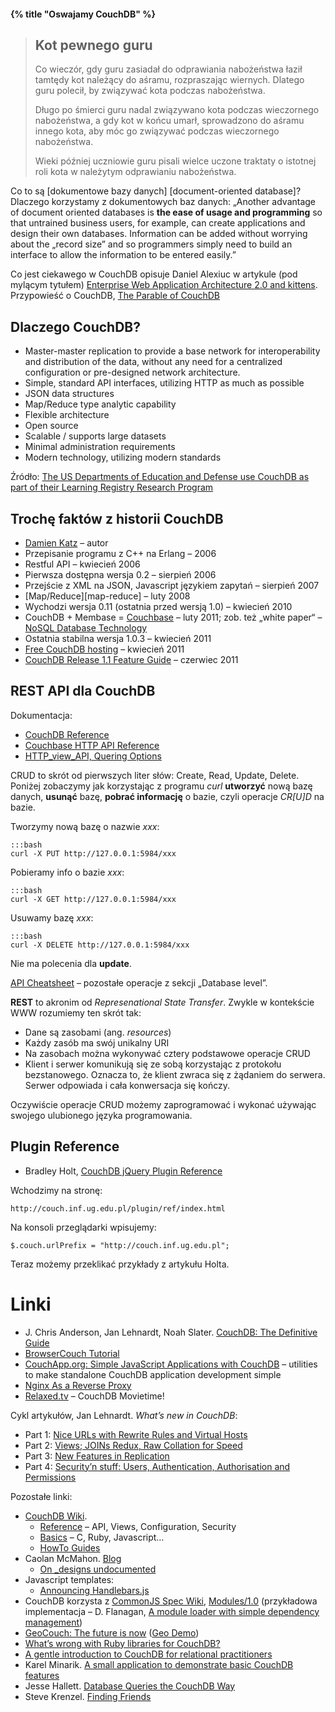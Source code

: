 #### {% title "Oswajamy CouchDB" %}

<blockquote>
 <h2>Kot pewnego guru</h2>
 <p>
  Co wieczór, gdy guru zasiadał do odprawiania nabożeństwa
  łaził tamtędy kot należący do aśramu,
  rozpraszając wiernych.
  Dlatego guru polecił, by związywać kota
  podczas nabożeństwa.
 <p>
  Długo po śmierci guru
  nadal związywano kota
  podczas wieczornego nabożeństwa,
  a gdy kot w końcu umarł,
  sprowadzono do aśramu innego kota,
  aby móc go związywać
  podczas wieczornego nabożeństwa.
 <p>
  Wieki później uczniowie guru
  pisali wielce uczone traktaty
  o istotnej roli kota
  w należytym odprawianiu nabożeństwa.
</blockquote>

Co to są [dokumentowe bazy danych] [document-oriented database]?
Dlaczego korzystamy z dokumentowych baz danych:
„Another advantage of document oriented databases is **the ease of
usage and programming** so that untrained business users, for example,
can create applications and design their own databases. Information
can be added without worrying about the „record size” and so
programmers simply need to build an interface to allow the
information to be entered easily.”

Co jest ciekawego w CouchDB opisuje Daniel Alexiuc w artykule
(pod mylącym tytułem) [Enterprise Web Application Architecture 2.0 and
kittens](http://justsomejavaguy.blogspot.com/2010/02/enterprise-web-application-architecture.html).
Przypowieść o CouchDB,
[The Parable of CouchDB](http://www.iriscouch.com/blog/2011/06/the-parable-of-couchdb)


## Dlaczego CouchDB?

* Master-master replication to provide a base network for
  interoperability and distribution of the data, without any need for
  a centralized configuration or pre-designed network architecture.
* Simple, standard API interfaces, utilizing HTTP as much as possible
* JSON data structures
* Map/Reduce type analytic capability
* Flexible architecture
* Open source
* Scalable / supports large datasets
* Minimal administration requirements
* Modern technology, utilizing modern standards

Źródło:
[The US Departments of Education and Defense use CouchDB as part of their Learning Registry Research Program](http://www.couchbase.com/case-studies/learningregistry)


## Trochę faktów z historii CouchDB

* [Damien Katz](http://damienkatz.net/) – autor
* Przepisanie programu z C++ na Erlang – 2006
* Restful API – kwiecień 2006
* Pierwsza dostępna wersja 0.2 – sierpień 2006
* Przejście z XML na JSON, Javascript językiem zapytań – sierpień 2007
* [Map/Reduce][map-reduce] – luty 2008
* Wychodzi wersja 0.11 (ostatnia przed wersją 1.0) – kwiecień 2010
* CouchDB + Membase = [Couchbase](http://blog.couchbase.com/hello-couchbase) – luty 2011;
  zob. też „white paper“ –
  [NoSQL Database Technology](http://www.couchbase.com/sites/default/files/uploads/all/whitepapers/NoSQL-Whitepaper.pdf)
* Ostatnia stabilna wersja 1.0.3 – kwiecień 2011
* [Free CouchDB hosting](http://www.iriscouch.com/) – kwiecień 2011
* [CouchDB Release 1.1 Feature Guide](http://docs.couchbase.org/couchdb-release-1.1/) – czerwiec 2011


## REST API dla CouchDB

Dokumentacja:

* [CouchDB Reference](http://wiki.apache.org/couchdb/Reference)
* [Couchbase HTTP API Reference](http://www.couchbase.org/sites/default/files/uploads/all/documentation/couchbase-api.html)
* [HTTP_view_API, Quering Options](http://wiki.apache.org/couchdb/HTTP_view_API#Querying_Options)

CRUD to skrót od pierwszych liter słów: Create, Read, Update, Delete.
Poniżej zobaczymy jak korzystając z programu *curl*
**utworzyć** nową bazę danych, **usunąć** bazę, **pobrać informację** o bazie,
czyli operacje *CR[U]D* na bazie.

Tworzymy nową bazę o nazwie *xxx*:

    :::bash
    curl -X PUT http://127.0.0.1:5984/xxx

Pobieramy info o bazie *xxx*:

    :::bash
    curl -X GET http://127.0.0.1:5984/xxx

Usuwamy bazę *xxx*:

    :::bash
    curl -X DELETE http://127.0.0.1:5984/xxx

Nie ma polecenia dla **update**.

[API Cheatsheet](http://wiki.apache.org/couchdb/API_Cheatsheet) –
pozostałe operacje z sekcji „Database level”.

**REST** to akronim od *Represenational State Transfer*.
Zwykle w kontekście WWW rozumiemy ten skrót tak:

* Dane są zasobami (ang. *resources*)
* Każdy zasób ma swój unikalny URI
* Na zasobach można wykonywać cztery podstawowe operacje CRUD
* Klient i serwer komunikują się ze sobą korzystając z protokołu
  bezstanowego. Oznacza to, że klient zwraca się z żądaniem do
  serwera. Serwer odpowiada i cała konwersacja się kończy.

Oczywiście operacje CRUD możemy zaprogramować i wykonać
używając swojego ulubionego języka programowania.


## Plugin Reference

* Bradley Holt,
  [CouchDB jQuery Plugin Reference](http://bradley-holt.com/2011/07/couchdb-jquery-plugin-reference/)

Wchodzimy na stronę:

    http://couch.inf.ug.edu.pl/plugin/ref/index.html

Na konsoli przeglądarki wpisujemy:

    $.couch.urlPrefix = "http://couch.inf.ug.edu.pl";

Teraz możemy przeklikać przykłady z artykułu Holta.


# Linki

* J. Chris Anderson, Jan Lehnardt, Noah Slater.
  [CouchDB: The Definitive Guide][couchdb]
* [BrowserCouch Tutorial](http://hg.toolness.com/browser-couch/raw-file/blog-post/tutorial.html)
* [CouchApp.org: Simple JavaScript Applications with CouchDB](http://couchapp.org/page/index) –
  utilities to make standalone CouchDB application development simple
* [Nginx As a Reverse Proxy](http://wiki.apache.org/couchdb/Nginx_As_a_Reverse_Proxy)
* [Relaxed.tv](http://relaxed.tv/) – CouchDB Movietime!

Cykl artykułów, Jan Lehnardt. *What’s new in CouchDB*:

* Part 1: [Nice URLs with Rewrite Rules and Virtual Hosts](http://blog.couchbase.com/what%E2%80%99s-new-apache-couchdb-011-%E2%80%94-part-one-nice-urls-rewrite-rules-and-virtual-hosts)
* Part 2: [Views; JOINs Redux, Raw Collation for Speed](http://blog.couchbase.com/what%E2%80%99s-new-apache-couchdb-011-%E2%80%94-part-two-views-joins-redux-raw-collation-speed)
* Part 3: [New Features in Replication](http://blog.couchbase.com/what%E2%80%99s-new-apache-couchdb-011-%E2%80%94-part-three-new-features-replication)
* Part 4: [Security’n stuff: Users, Authentication, Authorisation and Permissions](http://blog.couchbase.com/what%E2%80%99s-new-couchdb-10-%E2%80%94-part-4-security%E2%80%99n-stuff-users-authentication-authorisation-and-permissions)

Pozostałe linki:

* [CouchDB Wiki][couchdb wiki].
   * [Reference](http://wiki.apache.org/couchdb/Reference) – API, Views, Configuration, Security
   * [Basics](http://wiki.apache.org/couchdb/Basics) – C, Ruby, Javascript…
   * [HowTo Guides](http://wiki.apache.org/couchdb/How-To_Guides)
* Caolan McMahon. [Blog](http://caolanmcmahon.com/)
   * [On _designs undocumented](http://caolanmcmahon.com/on_designs_undocumented.html)
* Javascript templates:
   * [Announcing Handlebars.js](http://yehudakatz.com/2010/09/09/announcing-handlebars-js/)
* CouchDB korzysta z [CommonJS Spec Wiki](http://wiki.commonjs.org/wiki/CommonJS),
  [Modules/1.0](http://wiki.commonjs.org/wiki/Modules/1.0)
  (przykładowa implementacja –  D. Flanagan,
  [A module loader with simple dependency management](http://www.davidflanagan.com/2009/11/a-module-loader.html))
* [GeoCouch: The future is now](http://vmx.cx/cgi-bin/blog/index.cgi/geocouch-the-future-is-now:2010-05-03:en,CouchDB,Python,Erlang,geo) ([Geo Demo](http://vmx.iriscouch.com/blocks/_design/geodemo/index.html))
* [What’s wrong with Ruby libraries for CouchDB?](http://gist.github.com/503660)
* [A gentle introduction to CouchDB for relational practitioners](http://www.xaprb.com/blog/2010/09/07/a-gentle-introduction-to-couchdb-for-relational-practitioners/)
* Karel Minarik.
  [A small application to demonstrate basic CouchDB features](http://github.com/karmi/couchdb-showcase)
* Jesse Hallett. [Database Queries
  the CouchDB Way](http://sitr.us/2009/06/30/database-queries-the-couchdb-way.html)
* Steve Krenzel. [Finding Friends](http://stevekrenzel.com/articles/finding-friends)


[couchdb wiki]: http://wiki.apache.org/couchdb/ "Couchdb Wiki"
[couchdb]: http://guide.couchdb.org/ "CouchDB: The Definitive Guide"
